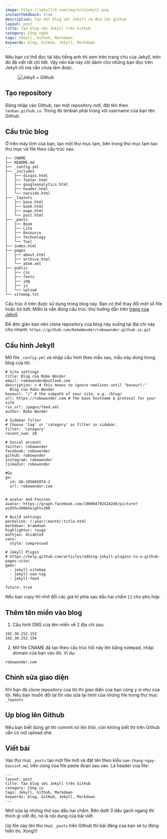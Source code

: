 ```yaml
---
image: https://jekyllrb.com/img/octojekyll.png
instantfeedback: true
description: Tạo một blog với Jekyll và đưa lên github
layout: post
title: Tạo blog với Jekyll trên Github
category: Công nghệ
tags: Jekyll, Github, Markdown
keywords: blog, GitHub, Jekyll, Markdown
---
```


Nếu bạn có thể đọc tài liệu tiếng anh thì xem trên trang chủ của Jekyll, trên đó đã viết rất chi tiết. Vậy nên bài này chỉ dành cho những bạn đọc trên Jekyll rồi mà vẫn chưa làm được.

<figure><img src="https://jekyllrb.com/img/octojekyll.png" alt="Jekyll + Github" title="Jekyll + Github"></figure>

## Tạo repository

Đăng nhập vào Github, tạo một repository mới, đặt tên theo `tenban.github.io`. Trong đó tenban phải trùng với username của bạn tên Github.

## Cấu trúc blog

Ở trên máy tính của bạn, tạo một thư mục tạm, bên trong thư mục tạm tạo thư mục và file theo cấu trúc sau:

```
├── CNAME
├── README.md
├── _config.yml
├── _includes
│   ├── disqus.html
│   ├── footer.html
│   ├── googleanalytics.html
│   ├── header.html
│   └── navside.html
├── _layouts
│   ├── base.html
│   ├── book.html
│   ├── page.html
│   └── post.html
├── _posts
│   ├── Book
│   ├── Life
│   ├── Resource
│   ├── Technology
│   └── Tool
├── index.html
├── pages
│   ├── about.html
│   ├── archive.html
│   └── atom.xml
├── public
│   ├── css
│   ├── fonts
│   ├── img
│   ├── js
│   └── upload
└── sitemap.txt
```

Cấu trúc ở trên được sử dụng trong blog này. Bạn có thể thay đổi một số file hoặc bỏ bớt. Miễn là vẫn đúng cấu trúc như hướng dẫn trên [trang của Jekyll](https://jekyllrb.com/docs/structure/).

Để đơn giản bạn nên clone repository của blog này xuống tại địa chỉ này cho nhanh: 
`https://github.com/RoboWonder/robowonder.github.io.git`

## Cấu hình Jekyll

Mở file `_config.yml` và nhập cấu hình theo mẫu sau, mẫu này dùng trong blog của tôi:

```
# Site settings
title: Blog của Robo Wonder
email: robowonder@outlook.com
description: > # this means to ignore newlines until "baseurl:"
  Blog của Robo Wonder
baseurl: "/" # the subpath of your site, e.g. /blog/
url: https://robowonder.com # the base hostname & protocol for your site
rss_url: /pages/feed.xml
author: Robo Wonder

# Sidebar filter
# Choose 'tag' or 'category' as filter in sidebar.
filter: 'category'
recent_num: 20

# Social account
twitter: robowonder
facebook: robowonder
github: robowonder
instagram: robowonder
linkedin: robowonder

#Ga
ga:
  id: UA-105605074-1
  url: robowonder.com


# avatar and Favicon
avatar: https://graph.facebook.com/100004792424249/picture?width=100&height=100

# Build settings
permalink: /:year/:month/:title.html
markdown: kramdown
highlighter: rouge
mathjax: disabled
sass:
  style: compressed

# Jekyll Plugin
# https://help.github.com/articles/adding-jekyll-plugins-to-a-github-pages-site/
gems:
  - jekyll-sitemap
  - jekyll-seo-tag
  - jekyll-feed

future: true
```

Nếu bạn copy thì nhớ đổi các giá trị phía sau dấu hai chấm (:) cho phù hợp.

## Thêm tên miền vào blog

1. Cấu hình DNS của tên miền về 2 địa chỉ sau:

```
192.30.252.153
192.30.252.154
```

2. Mở file CNAME đã tạo theo cấu trúc hồi nãy lên bằng notepad, nhập domain của bạn vào đó. Ví dụ:

```
robowonder.com
```

## Chỉnh sửa giao diện

Khi bạn đã clone repository của tôi thì giao diện của bạn cũng y xì như của tôi. Nếu bạn muốn đổi lại thì vào sửa lại html của những file trong thư mục `_layouts`

## Up blog lên Github

Nếu bạn biết dùng git thì commit nó lên thôi, còn không biết thì trên Github vẫn có nút upload nhé.


## Viết bài

Vào thư mục `_posts` tạo một file mới và đặt tên theo kiểu `nam-thang-ngay-baiviet.md`, trên cùng của file paste đoạn sau vào. Là header của file:

```
---
layout: post
title: Tạo blog với Jekyll trên Github
category: Công cụ
tags: Jekyll, Github, Markdown
keywords: blog, GitHub, Jekyll, Markdown
---
```

Nhớ sửa lại những thứ sau dấu hai chấm. Bên dưới 3 dấu gạch ngang thì thích gì viết đó, nó là nội dung của bài viết.

Up file này lên thư mục `_posts` trên Github thì bài đăng của bạn sẽ tự động hiển thị. Xong!!!